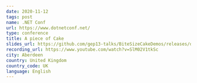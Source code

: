 ```yaml
---
date: 2020-11-12
tags: post
name: .NET Conf
url: https://www.dotnetconf.net/
type: conference
title: A piece of Cake
slides_url: https://github.com/gep13-talks/BiteSizeCakeDemos/releases/download/dotnetconf2020/a-piece-of-cake.pptx
recording_url: https://www.youtube.com/watch?v=SlM02V1tkSc
city: Aberdeen
country: United Kingdom
country_code: UK
language: English
---
```

